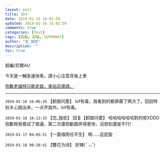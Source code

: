 ```yaml
---
layout: post
title: 354
date: 2019-01-16 16:02:59
updated: 2019-01-16 16:02:59
comments: true
categories: [Text]
tags: [超蝙, 超蝠, SUPERBAT]
author: "恋_独哲"
description: ""
toc: true
---
```


<p>超蝙/尼爾AU<br /></p> 
<p>今天是一輛急速快車。請小心注意背後上車</p> 
<p><a rel="nofollow" href="https://www.weibo.com/2706868565/HcgAF4fTS?from=page_1005052706868565_profile&amp;wvr=6&amp;mod=weibotime" target="_blank"  >抱歉老福特只能走路，車站這邊請。</a></p>

---

`2019-01-16 16:06:19` 【鹤御问菱】 lof有毒，我看到的都屏蔽了两次了。回回特别关心跳出来，一点开就炸。lof有毒。

`2019-01-16 16:12:33` 【恋\_独哲】 回复【鹤御问菱】 哈哈哈哈哈哈對的呢XDDD抱歉呀我嘗試了兩遍，第二次還把動圖弄得更快，沒想到還是不行!

`2019-01-17 04:05:51` 【一蓑烟雨任平生】 啊……这屁股

`2019-01-18 00:28:41` 【簪花为诗】 好辣(¯﹃¯)
